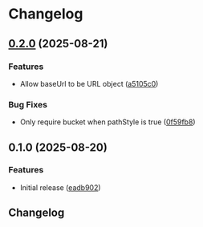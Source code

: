 # Changelog

## [0.2.0](https://github.com/humanwhocodes/s3bucket/compare/s3bucket-v0.1.0...s3bucket-v0.2.0) (2025-08-21)


### Features

* Allow baseUrl to be URL object ([a5105c0](https://github.com/humanwhocodes/s3bucket/commit/a5105c05cd8fa93507180c02c18e4082ff50939d))


### Bug Fixes

* Only require bucket when pathStyle is true ([0f59fb8](https://github.com/humanwhocodes/s3bucket/commit/0f59fb86ad804dca836f359b9847a99025c085a8))

## 0.1.0 (2025-08-20)


### Features

* Initial release ([eadb902](https://github.com/humanwhocodes/s3bucket/commit/eadb902d08a24c2e65c59ea6908ae67f02019cb7))

## Changelog
